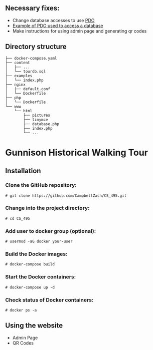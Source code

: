 ## Necessary fixes:
* Change database accesses to use [PDO](https://www.php.net/manual/en/book.pdo.php)
* [Example of PDO used to access a database](examples/index.php)
* Make instructions for using admin page and generating qr codes

## Directory structure
```
├── docker-compose.yaml
├── content
│   ├── ...
│   └── tourdb.sql
├── examples
│   └── index.php
├── nginx
│   ├── default.conf
│   └── Dockerfile
├── php
│   └── Dockerfile
└── www
    └── html
        ├── pictures
        ├── tinymce
        ├── database.php
        ├── index.php
        └── ...
```

# Gunnison Historical Walking Tour
## Installation
### Clone the GitHub repository:  
```
# git clone https://github.com/CampbellZach/CS_495.git
```
### Change into the project directory:  
```
# cd CS_495
```
### Add user to docker group (optional):
```
# usermod -aG docker your-user
```
### Build the Docker images:  
```
# docker-compose build
```
### Start the Docker containers:  
```
# docker-compose up -d
```
### Check status of Docker containers:  
```
# docker ps -a
```
## Using the website
* Admin Page  
* QR Codes
